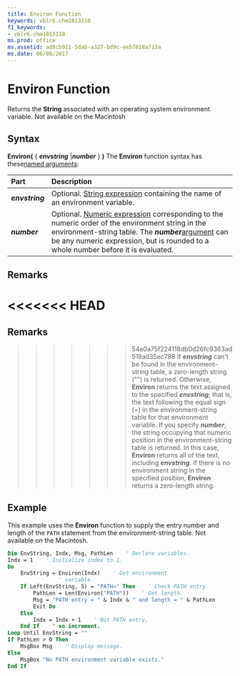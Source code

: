 ```yaml
---
title: Environ Function
keywords: vblr6.chm1013110
f1_keywords:
- vblr6.chm1013110
ms.prod: office
ms.assetid: ad8cb911-5dab-a327-bd9c-ee57818a713a
ms.date: 06/08/2017
---
```



# Environ Function



Returns the  **String** associated with an operating system environment variable. Not available on the Macintosh

## Syntax

**Environ(** { **_envstring_** |**_number_** } **)**
The  **Environ** function syntax has these[named arguments](../../Glossary/vbe-glossary.md#named-argument):


|**Part**|**Description**|
|:-----|:-----|
|**_envstring_**|Optional. [String expression](../../Glossary/vbe-glossary.md#String-expression) containing the name of an environment variable.|
|**_number_**|Optional. [Numeric expression](../../Glossary/vbe-glossary.md#Numeric-expression) corresponding to the numeric order of the environment string in the environment-string table. The **_number_**[argument](../../Glossary/vbe-glossary.md#argument) can be any numeric expression, but is rounded to a whole number before it is evaluated.|

## Remarks

<<<<<<< HEAD
=======
## Remarks

>>>>>>> 54e0a75f224118db0d26fc9363ad519ad35ec788
If  **_envstring_** can't be found in the environment-string table, a zero-length string ("") is returned. Otherwise, **Environ** returns the text assigned to the specified **_envstring_**; that is, the text following the equal sign (=) in the environment-string table for that environment variable.
If you specify  **_number_**, the string occupying that numeric position in the environment-string table is returned. In this case, **Environ** returns all of the text, including **_envstring_**. If there is no environment string in the specified position, **Environ** returns a zero-length string.

## Example

This example uses the  **Environ** function to supply the entry number and length of the `PATH` statement from the environment-string table. Not available on the Macintosh.


```vb
Dim EnvString, Indx, Msg, PathLen    ' Declare variables.
Indx = 1    ' Initialize index to 1.
Do
    EnvString = Environ(Indx)    ' Get environment 
                ' variable.
    If Left(EnvString, 5) = "PATH=" Then    ' Check PATH entry.
        PathLen = Len(Environ("PATH"))    ' Get length.
        Msg = "PATH entry = " & Indx & " and length = " & PathLen
        Exit Do
    Else
        Indx = Indx + 1    ' Not PATH entry,
    End If    ' so increment.
Loop Until EnvString = ""
If PathLen > 0 Then
    MsgBox Msg    ' Display message.
Else
    MsgBox "No PATH environment variable exists."
End If

```


